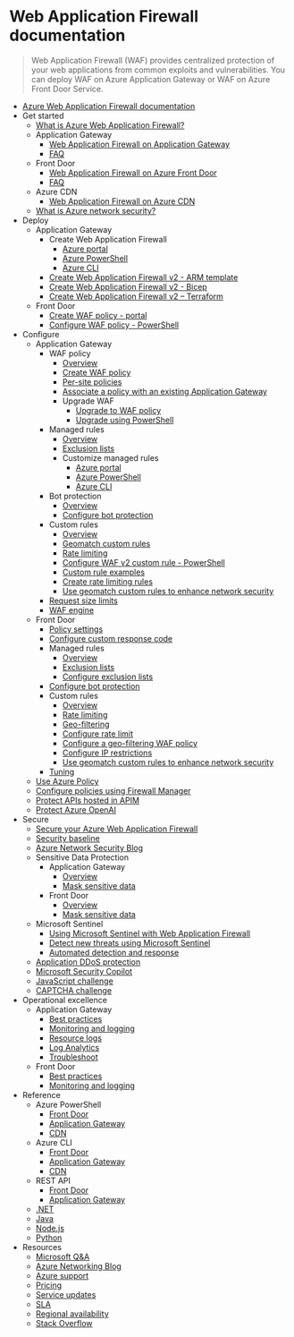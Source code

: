 # Web Application Firewall documentation
> Web Application Firewall (WAF) provides centralized protection of your web applications from common exploits and vulnerabilities. You can deploy WAF on Azure Application Gateway or WAF on Azure Front Door Service.
  - [Azure Web Application Firewall documentation](https://learn.microsoft.com/en-us/azure/web-application-firewall/)
  - Get started
    - [What is Azure Web Application Firewall?](https://learn.microsoft.com/en-us/azure/web-application-firewall/overview)
    - Application Gateway
      - [Web Application Firewall on Application Gateway](https://learn.microsoft.com/en-us/azure/web-application-firewall/ag/ag-overview)
      - [FAQ](https://learn.microsoft.com/en-us/azure/web-application-firewall/ag/application-gateway-waf-faq.yml)
    - Front Door
      - [Web Application Firewall on Azure Front Door](https://learn.microsoft.com/en-us/azure/web-application-firewall/afds/afds-overview)
      - [FAQ](https://learn.microsoft.com/en-us/azure/web-application-firewall/afds/waf-faq.yml)
    - Azure CDN
      - [Web Application Firewall on Azure CDN](https://learn.microsoft.com/en-us/azure/web-application-firewall/cdn/cdn-overview)
    - [What is Azure network security?](https://learn.microsoft.com/azure/networking/security/network-security?toc=/azure/web-application-firewall/toc.json)
  - Deploy
    - Application Gateway
      - Create Web Application Firewall
        - [Azure portal](https://learn.microsoft.com/en-us/azure/web-application-firewall/ag/application-gateway-web-application-firewall-portal)
        - [Azure PowerShell](https://learn.microsoft.com/en-us/azure/web-application-firewall/ag/tutorial-restrict-web-traffic-powershell)
        - [Azure CLI](https://learn.microsoft.com/en-us/azure/web-application-firewall/ag/tutorial-restrict-web-traffic-cli)
      - [Create Web Application Firewall v2 - ARM template](https://learn.microsoft.com/en-us/azure/web-application-firewall/ag/quick-create-template)
      - [Create Web Application Firewall v2 - Bicep](https://learn.microsoft.com/en-us/azure/web-application-firewall/ag/quick-create-bicep)
      - [Create Web Application Firewall v2 – Terraform](https://learn.microsoft.com/en-us/azure/web-application-firewall/quickstart-web-application-firewall-terraform)
    - Front Door
      - [Create WAF policy - portal](https://learn.microsoft.com/en-us/azure/web-application-firewall/afds/waf-front-door-create-portal)
      - [Configure WAF policy - PowerShell](https://learn.microsoft.com/en-us/azure/web-application-firewall/afds/waf-front-door-custom-rules-powershell)
  - Configure
    - Application Gateway
      - WAF policy
        - [Overview](https://learn.microsoft.com/en-us/azure/web-application-firewall/ag/policy-overview)
        - [Create WAF policy](https://learn.microsoft.com/en-us/azure/web-application-firewall/ag/create-waf-policy-ag)
        - [Per-site policies](https://learn.microsoft.com/en-us/azure/web-application-firewall/ag/per-site-policies)
        - [Associate a policy with an existing Application Gateway](https://learn.microsoft.com/en-us/azure/web-application-firewall/ag/associate-waf-policy-existing-gateway)
        - Upgrade WAF
          - [Upgrade to WAF policy](https://learn.microsoft.com/en-us/azure/web-application-firewall/ag/upgrade-ag-waf-policy)
          - [Upgrade using PowerShell](https://learn.microsoft.com/en-us/azure/web-application-firewall/ag/migrate-policy)
      - Managed rules
        - [Overview](https://learn.microsoft.com/en-us/azure/web-application-firewall/ag/application-gateway-crs-rulegroups-rules)
        - [Exclusion lists](https://learn.microsoft.com/en-us/azure/web-application-firewall/ag/application-gateway-waf-configuration)
        - Customize managed rules
          - [Azure portal](https://learn.microsoft.com/en-us/azure/web-application-firewall/ag/application-gateway-customize-waf-rules-portal)
          - [Azure PowerShell](https://learn.microsoft.com/en-us/azure/web-application-firewall/ag/application-gateway-customize-waf-rules-powershell)
          - [Azure CLI](https://learn.microsoft.com/en-us/azure/web-application-firewall/ag/application-gateway-customize-waf-rules-cli)
      - Bot protection
        - [Overview](https://learn.microsoft.com/en-us/azure/web-application-firewall/ag/bot-protection-overview)
        - [Configure bot protection](https://learn.microsoft.com/en-us/azure/web-application-firewall/ag/bot-protection)
      - Custom rules
        - [Overview](https://learn.microsoft.com/en-us/azure/web-application-firewall/ag/custom-waf-rules-overview)
        - [Geomatch custom rules](https://learn.microsoft.com/en-us/azure/web-application-firewall/ag/geomatch-custom-rules)
        - [Rate limiting](https://learn.microsoft.com/en-us/azure/web-application-firewall/ag/rate-limiting-overview)
        - [Configure WAF v2 custom rule - PowerShell](https://learn.microsoft.com/en-us/azure/web-application-firewall/ag/configure-waf-custom-rules)
        - [Custom rule examples](https://learn.microsoft.com/en-us/azure/web-application-firewall/ag/create-custom-waf-rules)
        - [Create rate limiting rules](https://learn.microsoft.com/en-us/azure/web-application-firewall/ag/rate-limiting-configure)
        - [Use geomatch custom rules to enhance network security](https://learn.microsoft.com/en-us/azure/web-application-firewall/geomatch-custom-rules-examples)
      - [Request size limits](https://learn.microsoft.com/en-us/azure/web-application-firewall/ag/application-gateway-waf-request-size-limits)
      - [WAF engine](https://learn.microsoft.com/en-us/azure/web-application-firewall/ag/waf-engine)
    - Front Door
      - [Policy settings](https://learn.microsoft.com/en-us/azure/web-application-firewall/afds/waf-front-door-policy-settings)
      - [Configure custom response code](https://learn.microsoft.com/en-us/azure/web-application-firewall/afds/waf-front-door-configure-custom-response-code)
      - Managed rules
        - [Overview](https://learn.microsoft.com/en-us/azure/web-application-firewall/afds/waf-front-door-drs)
        - [Exclusion lists](https://learn.microsoft.com/en-us/azure/web-application-firewall/afds/waf-front-door-exclusion)
        - [Configure exclusion lists](https://learn.microsoft.com/en-us/azure/web-application-firewall/afds/waf-front-door-exclusion-configure)
      - [Configure bot protection](https://learn.microsoft.com/en-us/azure/web-application-firewall/afds/waf-front-door-policy-configure-bot-protection)
      - Custom rules
        - [Overview](https://learn.microsoft.com/en-us/azure/web-application-firewall/afds/waf-front-door-custom-rules)
        - [Rate limiting](https://learn.microsoft.com/en-us/azure/web-application-firewall/afds/waf-front-door-rate-limit)
        - [Geo-filtering](https://learn.microsoft.com/en-us/azure/web-application-firewall/afds/waf-front-door-geo-filtering)
        - [Configure rate limit](https://learn.microsoft.com/en-us/azure/web-application-firewall/afds/waf-front-door-rate-limit-configure)
        - [Configure a geo-filtering WAF policy](https://learn.microsoft.com/en-us/azure/web-application-firewall/afds/waf-front-door-tutorial-geo-filtering)
        - [Configure IP restrictions](https://learn.microsoft.com/en-us/azure/web-application-firewall/afds/waf-front-door-configure-ip-restriction)
        - [Use geomatch custom rules to enhance network security](https://learn.microsoft.com/en-us/azure/web-application-firewall/geomatch-custom-rules-examples)
      - [Tuning](https://learn.microsoft.com/en-us/azure/web-application-firewall/afds/waf-front-door-tuning)
    - [Use Azure Policy](https://learn.microsoft.com/en-us/azure/web-application-firewall/shared/waf-azure-policy)
    - [Configure policies using Firewall Manager](https://learn.microsoft.com/en-us/azure/web-application-firewall/shared/manage-policies)
    - [Protect APIs hosted in APIM](https://learn.microsoft.com/en-us/azure/web-application-firewall/afds/protect-api-hosted-apim-by-waf)
    - [Protect Azure OpenAI](https://learn.microsoft.com/en-us/azure/web-application-firewall/afds/protect-azure-open-ai)
  - Secure
    - [Secure your Azure Web Application Firewall](https://learn.microsoft.com/en-us/azure/web-application-firewall/secure-web-application-firewall)
    - [Security baseline](https://learn.microsoft.com/security/benchmark/azure/baselines/web-application-firewall-security-baseline?toc=/azure/web-application-firewall/toc.json)
    - [Azure Network Security Blog](https://techcommunity.microsoft.com/category/azure-network-security/blog/azurenetworksecurityblog)
    - Sensitive Data Protection
      - Application Gateway
        - [Overview](https://learn.microsoft.com/en-us/azure/web-application-firewall/ag/waf-sensitive-data-protection)
        - [Mask sensitive data](https://learn.microsoft.com/en-us/azure/web-application-firewall/ag/waf-sensitive-data-protection-configure)
      - Front Door
        - [Overview](https://learn.microsoft.com/en-us/azure/web-application-firewall/afds/waf-sensitive-data-protection-frontdoor)
        - [Mask sensitive data](https://learn.microsoft.com/en-us/azure/web-application-firewall/afds/waf-sensitive-data-protection-configure-frontdoor)
    - Microsoft Sentinel
      - [Using Microsoft Sentinel with Web Application Firewall](https://learn.microsoft.com/en-us/azure/web-application-firewall/waf-sentinel)
      - [Detect new threats using Microsoft Sentinel](https://learn.microsoft.com/en-us/azure/web-application-firewall/waf-new-threat-detection)
      - [Automated detection and response](https://learn.microsoft.com/en-us/azure/web-application-firewall/afds/automated-detection-response-with-sentinel)
    - [Application DDoS protection](https://learn.microsoft.com/en-us/azure/web-application-firewall/shared/application-ddos-protection)
    - [Microsoft Security Copilot](https://learn.microsoft.com/en-us/azure/web-application-firewall/waf-copilot)
    - [JavaScript challenge](https://learn.microsoft.com/en-us/azure/web-application-firewall/waf-javascript-challenge)
    - [CAPTCHA challenge](https://learn.microsoft.com/en-us/azure/web-application-firewall/afds/captcha-challenge)
  - Operational excellence
    - Application Gateway
      - [Best practices](https://learn.microsoft.com/en-us/azure/web-application-firewall/ag/best-practices)
      - [Monitoring and logging](https://learn.microsoft.com/en-us/azure/web-application-firewall/ag/application-gateway-waf-metrics)
      - [Resource logs](https://learn.microsoft.com/en-us/azure/web-application-firewall/ag/web-application-firewall-logs)
      - [Log Analytics](https://learn.microsoft.com/en-us/azure/web-application-firewall/ag/log-analytics)
      - [Troubleshoot](https://learn.microsoft.com/en-us/azure/web-application-firewall/ag/web-application-firewall-troubleshoot)
    - Front Door
      - [Best practices](https://learn.microsoft.com/en-us/azure/web-application-firewall/afds/waf-front-door-best-practices)
      - [Monitoring and logging](https://learn.microsoft.com/en-us/azure/web-application-firewall/afds/waf-front-door-monitor)
  - Reference
    - Azure PowerShell
      - [Front Door](https://learn.microsoft.com/powershell/module/az.frontdoor/)
      - [Application Gateway](https://learn.microsoft.com/powershell/module/az.network/)
      - [CDN](https://www.powershellgallery.com/packages/Az.Cdn/1.5.0-preview)
    - Azure CLI
      - [Front Door](https://learn.microsoft.com/cli/azure/network/front-door/waf-policy)
      - [Application Gateway](https://learn.microsoft.com/cli/azure/network/application-gateway)
      - [CDN](https://learn.microsoft.com/azure/web-application-firewall/afds/waf-front-door-create-portal)
    - REST API
      - [Front Door](https://learn.microsoft.com/rest/api/frontdoorservice/webapplicationfirewall/policies)
      - [Application Gateway](https://learn.microsoft.com/rest/api/application-gateway)
    - [.NET](https://learn.microsoft.com/dotnet/api)
    - [Java](https://learn.microsoft.com/java/api)
    - [Node.js](https://azure.microsoft.com/develop/nodejs/)
    - [Python](https://azure.microsoft.com/develop/python/)
  - Resources
    - [Microsoft Q&A](https://learn.microsoft.com/answers/topics/azure-web-application-firewall.html)
    - [Azure Networking Blog](https://techcommunity.microsoft.com/category/azure/blog/azurenetworkingblog)
    - [Azure support](https://azure.microsoft.com/support/)
    - [Pricing](https://azure.microsoft.com/pricing/details/web-application-firewall/)
    - [Service updates](https://azure.microsoft.com/updates?filters=%5B"Web+Application+Firewall"%5D)
    - [SLA](https://www.microsoft.com/licensing/docs/view/Service-Level-Agreements-SLA-for-Online-Services)
    - [Regional availability](https://azure.microsoft.com/regions/services/)
    - [Stack Overflow](https://stackoverflow.com/questions/tagged/azure-waf)
